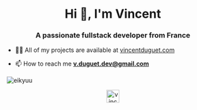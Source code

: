 <h1 align="center">Hi 👋, I'm Vincent</h1>
<h3 align="center">A passionate fullstack developer from France</h3>

- 👨‍💻 All of my projects are available at [vincentduguet.com](https://vincentduguet.com/)

- 📫 How to reach me **v.duguet.dev@gmail.com**

<p>&nbsp;<img align="center" src="https://github-readme-stats.vercel.app/api/top-langs/?username=eikyuu&show_icons=true&theme=radical" alt="eikyuu" /></p>

<p align="center">
<a href="https://linkedin.com/in/vincent-duguet" target="blank"><img align="center" src="https://cdn.jsdelivr.net/npm/simple-icons@3.0.1/icons/linkedin.svg" alt="vincent-duguet" height="30" width="30" /></a>
</p>
